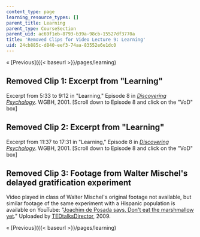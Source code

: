 ```yaml
---
content_type: page
learning_resource_types: []
parent_title: Learning
parent_type: CourseSection
parent_uid: ac69f1eb-8793-b39a-98cb-15527df3770a
title: 'Removed Clips for Video Lecture 9: Learning'
uid: 24cb885c-d840-eef3-74aa-83552e6e1dc0
---
```


« [Previous]({{< baseurl >}}/pages/learning)

Removed Clip 1: Excerpt from "Learning"
---------------------------------------

Excerpt from 5:33 to 9:12 in "Learning," Episode 8 in [_Discovering Psychology_](https://www.learner.org/series/discovering-psychology/learning/). WGBH, 2001. \[Scroll down to Episode 8 and click on the "VoD" box\]

Removed Clip 2: Excerpt from "Learning"
---------------------------------------

Excerpt from 11:37 to 17:31 in "Learning," Episode 8 in [_Discovering Psychology_](https://www.learner.org/series/discovering-psychology/learning/). WGBH, 2001. \[Scroll down to Episode 8 and click on the "VoD" box\]

Removed Clip 3: Footage from Walter Mischel's delayed gratification experiment
------------------------------------------------------------------------------

Video played in class of Walter Mischel's original footage not available, but similar footage of the same experiment with a Hispanic population is available on YouTube: "[Joachim de Posada says, Don't eat the marshmallow yet](http://www.youtube.com/watch?v=M0yhHKWUa0g)." Uploaded by [TEDtalksDirector](http://www.youtube.com/user/TEDtalksDirector), 2009.

« [Previous]({{< baseurl >}}/pages/learning)